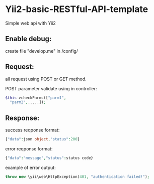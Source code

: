 # Yii2-basic-RESTful-API-template
Simple web api with Yii2

Enable debug:
-------------
create file "develop.me" in /config/

Request:
--------
all request using POST or GET method.

POST parameter validate using in controller:
```php
$this->checkParms(["parm1",
  "parm2",.....]);
```

Response:
--------
success reqponse format:
```php
{"data":json object,"status":200}
```
error reqponse format:
```php
{"data":"message","status":status code}
```
example of error output:
```php
throw new \yii\web\HttpException(401, "authentication failed!");
```

